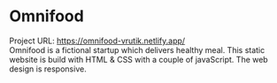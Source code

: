 # Omnifood
Project URL: https://omnifood-vrutik.netlify.app/ <br>
Omnifood is a fictional startup which delivers healthy meal. This static website is build with HTML & CSS with a couple of javaScript. The web design is responsive.
